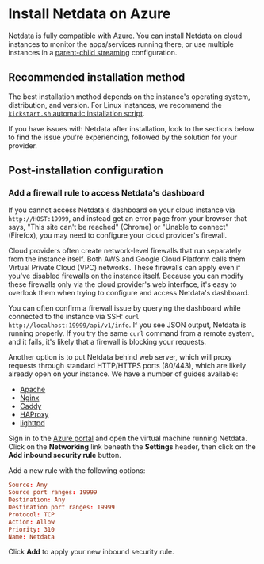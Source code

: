 <!--
title: "Install Netdata on Azure"
description: "The Netdata Agent runs on all popular cloud providers, but often requires additional steps and configuration for full functionality."
custom_edit_url: https://github.com/netdata/netdata/edit/master/packaging/installer/methods/azure.md
sidebar_label: "Azure"
learn_status: "Published"
learn_rel_path: "Installation/Install on specific environments"
-->

# Install Netdata on Azure

Netdata is fully compatible with Azure. 
You can install Netdata on cloud instances to monitor the apps/services running there, or use
multiple instances in a [parent-child streaming](https://github.com/netdata/netdata/blob/master/streaming/README.md) configuration.

## Recommended installation method

The best installation method depends on the instance's operating system, distribution, and version. For Linux instances,
we recommend the [`kickstart.sh` automatic installation script](https://github.com/netdata/netdata/blob/master/packaging/installer/methods/kickstart.md).

If you have issues with Netdata after installation, look to the sections below to find the issue you're experiencing,
followed by the solution for your provider.

## Post-installation configuration

### Add a firewall rule to access Netdata's dashboard

If you cannot access Netdata's dashboard on your cloud instance via `http://HOST:19999`, and instead get an error page
from your browser that says, "This site can't be reached" (Chrome) or "Unable to connect" (Firefox), you may need to
configure your cloud provider's firewall.

Cloud providers often create network-level firewalls that run separately from the instance itself. Both AWS and Google
Cloud Platform calls them Virtual Private Cloud (VPC) networks. These firewalls can apply even if you've disabled
firewalls on the instance itself. Because you can modify these firewalls only via the cloud provider's web interface,
it's easy to overlook them when trying to configure and access Netdata's dashboard.

You can often confirm a firewall issue by querying the dashboard while connected to the instance via SSH: `curl
http://localhost:19999/api/v1/info`. If you see JSON output, Netdata is running properly. If you try the same `curl`
command from a remote system, and it fails, it's likely that a firewall is blocking your requests.

Another option is to put Netdata behind web server, which will proxy requests through standard HTTP/HTTPS ports
(80/443), which are likely already open on your instance. We have a number of guides available:

-   [Apache](https://github.com/netdata/netdata/blob/master/docs/Running-behind-apache.md)
-   [Nginx](https://github.com/netdata/netdata/blob/master/docs/Running-behind-nginx.md)
-   [Caddy](https://github.com/netdata/netdata/blob/master/docs/Running-behind-caddy.md)
-   [HAProxy](https://github.com/netdata/netdata/blob/master/docs/Running-behind-haproxy.md)
-   [lighttpd](https://github.com/netdata/netdata/blob/master/docs/Running-behind-lighttpd.md)

Sign in to the [Azure portal](https://portal.azure.com) and open the virtual machine running Netdata. Click on the
**Networking** link beneath the **Settings** header, then click on the **Add inbound security rule** button.

Add a new rule with the following options:

```conf
Source: Any
Source port ranges: 19999
Destination: Any
Destination port ranges: 19999
Protocol: TCP
Action: Allow
Priority: 310
Name: Netdata
```

Click **Add** to apply your new inbound security rule.


